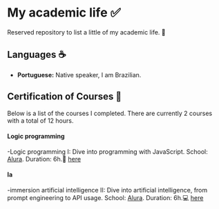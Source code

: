 # My academic life :white_check_mark:

Reserved repository to list a little of my academic life. &#128170;

## Languages &#9749;&#65039;

- **Portuguese:** Native speaker, I am Brazilian.

## Certification of Courses <a name="Certification of Courses"></a> &#128204;

Below is a list of the courses I completed. There are currently 2 courses with a total of 12 hours.

#### Logic programming

-Logic programming I: Dive into programming with JavaScript. School: [Alura](https://www.alura.com.br/). Duration: 6h.&#128206; [here](https://cursos.alura.com.br/user/thiagofabri73/course/logica-programacao-mergulhe-programacao-javascript/certificate)

#### Ia

-immersion artificial intelligence II: Dive into artificial intelligence, from prompt engineering to API usage. School: [Alura](https://www.alura.com.br/). Duration: 6h.&#128187; [here](https://cursos.alura.com.br/user/thiagofabri73/immersion/certificate/32615)
